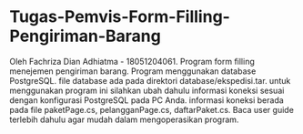 # Tugas-Pemvis-Form-Filling-Pengiriman-Barang
Oleh Fachriza Dian Adhiatma - 18051204061. Program form filling menejemen pengiriman barang. Program menggunakan database PostgreSQL. file database ada pada direktori database/ekspedisi.tar. untuk menggunakan program ini silahkan ubah dahulu informasi koneksi sesuai dengan konfigurasi PostgreSQL pada PC Anda. informasi koneksi berada pada file paketPage.cs, pelangganPage.cs, daftarPaket.cs. Baca user guide terlebih dahulu agar mudah dalam mengoperasikan program.
